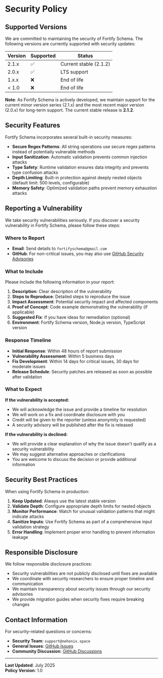 # Security Policy

## Supported Versions

We are committed to maintaining the security of Fortify Schema. The following versions are currently supported with security updates:

| Version | Supported          | Status        |
| ------- | ------------------ | ------------- |
| 2.1.x   | :white_check_mark: | Current stable (2.1.2) |
| 2.0.x   | :white_check_mark: | LTS support   |
| 1.x.x   | :x:                | End of life   |
| < 1.0   | :x:                | End of life   |

**Note**: As Fortify Schema is actively developed, we maintain support for the current minor version series (2.1.x) and the most recent major version (2.0.x) for long-term support. The current stable release is **2.1.2**.

## Security Features

Fortify Schema incorporates several built-in security measures:

- **Secure Regex Patterns**: All string operations use secure regex patterns instead of potentially vulnerable methods
- **Input Sanitization**: Automatic validation prevents common injection attacks
- **Type Safety**: Runtime validation ensures data integrity and prevents type confusion attacks
- **Depth Limiting**: Built-in protection against deeply nested objects (default limit: 500 levels, configurable)
- **Memory Safety**: Optimized validation paths prevent memory exhaustion attacks

## Reporting a Vulnerability

We take security vulnerabilities seriously. If you discover a security vulnerability in Fortify Schema, please follow these steps:

### Where to Report

- **Email**: Send details to `fortifyschema@gmail.com`
- **GitHub**: For non-critical issues, you may also use [GitHub Security Advisories](https://github.com/Nehonix-Team/fortify-schema/security/advisories)

### What to Include

Please include the following information in your report:

1. **Description**: Clear description of the vulnerability
2. **Steps to Reproduce**: Detailed steps to reproduce the issue
3. **Impact Assessment**: Potential security impact and affected components
4. **Proof of Concept**: Code example demonstrating the vulnerability (if applicable)
5. **Suggested Fix**: If you have ideas for remediation (optional)
6. **Environment**: Fortify Schema version, Node.js version, TypeScript version

### Response Timeline

- **Initial Response**: Within 48 hours of report submission
- **Vulnerability Assessment**: Within 5 business days
- **Fix Development**: Within 14 days for critical issues, 30 days for moderate issues
- **Release Schedule**: Security patches are released as soon as possible after validation

### What to Expect

**If the vulnerability is accepted:**
- We will acknowledge the issue and provide a timeline for resolution
- We will work on a fix and coordinate disclosure with you
- Credit will be given to the reporter (unless anonymity is requested)
- A security advisory will be published after the fix is released

**If the vulnerability is declined:**
- We will provide a clear explanation of why the issue doesn't qualify as a security vulnerability
- We may suggest alternative approaches or clarifications
- You are welcome to discuss the decision or provide additional information

## Security Best Practices

When using Fortify Schema in production:

1. **Keep Updated**: Always use the latest stable version
2. **Validate Depth**: Configure appropriate depth limits for nested objects
3. **Monitor Performance**: Watch for unusual validation patterns that might indicate attacks
4. **Sanitize Inputs**: Use Fortify Schema as part of a comprehensive input validation strategy
5. **Error Handling**: Implement proper error handling to prevent information leakage

## Responsible Disclosure

We follow responsible disclosure practices:

- Security vulnerabilities are not publicly disclosed until fixes are available
- We coordinate with security researchers to ensure proper timeline and communication
- We maintain transparency about security issues through our security advisories
- We provide migration guides when security fixes require breaking changes

## Contact Information

For security-related questions or concerns:

- **Security Team**: `support@nehonix.space`
- **General Issues**: [GitHub Issues](https://github.com/Nehonix-Team/fortify-schema/issues)
- **Community Discussion**: [GitHub Discussions](https://github.com/Nehonix-Team/fortify-schema/discussions)

---

**Last Updated**: July 2025  
**Policy Version**: 1.0
